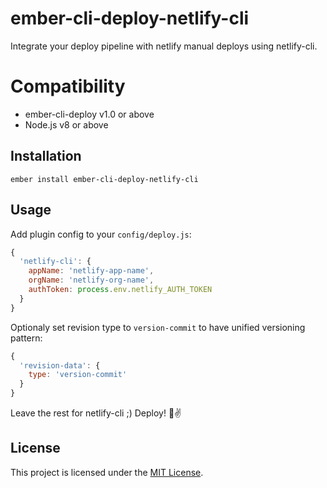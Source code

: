 # ember-cli-deploy-netlify-cli

Integrate your deploy pipeline with netlify manual deploys using netlify-cli.


# Compatibility

* ember-cli-deploy v1.0 or above
* Node.js v8 or above


## Installation

```
ember install ember-cli-deploy-netlify-cli
```


## Usage

Add plugin config to your `config/deploy.js`:
```js
{
  'netlify-cli': {
    appName: 'netlify-app-name',
    orgName: 'netlify-org-name',
    authToken: process.env.netlify_AUTH_TOKEN
  }
}
```

Optionaly set revision type to `version-commit` to have unified versioning pattern:
```js
{
  'revision-data': {
    type: 'version-commit'
  }
}
```

Leave the rest for netlify-cli ;) Deploy! 🚀✌️

## License

This project is licensed under the [MIT License](LICENSE.md).
